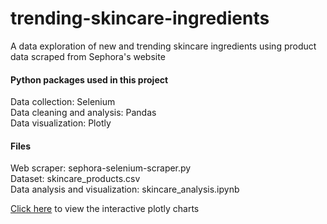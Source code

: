 # trending-skincare-ingredients
A data exploration of new and trending skincare ingredients using product data scraped from Sephora's website

#### Python packages used in this project
Data collection: Selenium <br>
Data cleaning and analysis: Pandas <br>
Data visualization: Plotly <br>

#### Files
Web scraper: sephora-selenium-scraper.py <br>
Dataset: skincare_products.csv <br>
Data analysis and visualization: skincare_analysis.ipynb <br>

<a href="https://nbviewer.jupyter.org/github/richaparande/trending-skincare-ingredients/blob/master/skincare_analysis.ipynb">Click here</a> to view the interactive plotly charts
